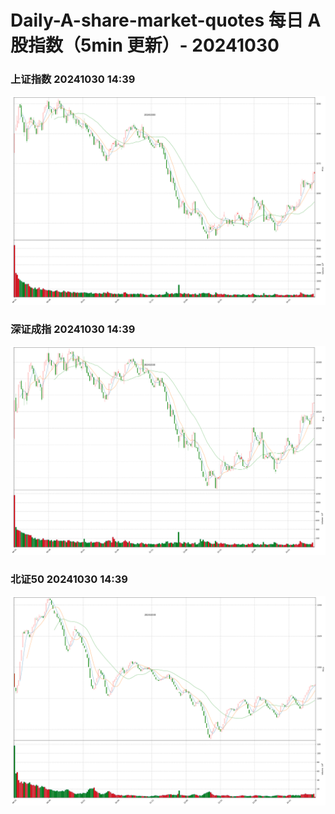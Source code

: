 
# Daily-A-share-market-quotes 每日 A 股指数（5min 更新）- 20241030

### 上证指数 20241030 14:39
![](./fig/2024/10/20241030-sh000001.png)

### 深证成指 20241030 14:39
![](./fig/2024/10/20241030-sz399001.png)

### 北证50 20241030 14:39
![](./fig/2024/10/20241030-bj899050.png)
